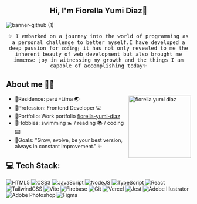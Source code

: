 <!-- Titulo  -->
<div> 
  <h2 align='center'> Hi, I'm Fiorella Yumi Diaz👋</h2>
</div>

<!-- banner  -->

![banner-github (1)](https://github.com/fiorella-yumi-diaz/fiorella-yumi-diaz/assets/120481207/a12d9098-2eb2-473e-a6c2-33175f9d1150)


 <p align="center"><samp> ✨ I embarked on a journey into the world of programming as a personal challenge to better myself.I have developed a deep passion for <code>coding;</code> it has not only revealed to me the inherent beauty of web development but also brought me immense joy in witnessing my growth and the things I am capable of accomplishing today✨</samp></p>

## About me 👩‍💻
 
<p></p>  <img align='right' title="fiorella yumi diaz" src='https://i.pinimg.com/564x/33/c7/be/33c7beb9b676d92cdaf589c7fae4a5d8.jpg' width='170'>

* 🌸Residence: perú -Lima 🌏
* 🌸Profession: Frontend Developer 💻
* 🌸Portfolio: Work portfolio [fiorella-yumi-diaz](https://github.com/fiorella-yumi-diaz) 
* 🌸Hobbies: swimming 🏊‍ / reading 📚 / coding ⌨️
* 🌸Goals: "Grow, evolve, be your best version, always in constant improvement." ✨

 

 <h2  align="left">💻 Tech Stack:</h2> 

 <div align="left">
   
![HTML5](https://img.shields.io/badge/html5-%23E34F26.svg?style=for-the-badge&logo=html5&logoColor=white) 
![CSS3](https://img.shields.io/badge/css3-%231572B6.svg?style=for-the-badge&logo=css3&logoColor=white) 
![JavaScript](https://img.shields.io/badge/javascript-%23323330.svg?style=for-the-badge&logo=javascript&logoColor=%23F7DF1E)
![NodeJS](https://img.shields.io/badge/node.js-6DA55F?style=for-the-badge&logo=node.js&logoColor=white) 
![TypeScript](https://img.shields.io/badge/typescript-%23007ACC.svg?style=for-the-badge&logo=typescript&logoColor=white) 
![React](https://img.shields.io/badge/react-%2320232a.svg?style=for-the-badge&logo=react&logoColor=%2361DAFB)
![TailwindCSS](https://img.shields.io/badge/tailwindcss-%2338B2AC.svg?style=for-the-badge&logo=tailwind-css&logoColor=white) 
![Vite](https://img.shields.io/badge/vite-%23646CFF.svg?style=for-the-badge&logo=vite&logoColor=white)
![Firebase](https://img.shields.io/badge/firebase-%23039BE5.svg?style=for-the-badge&logo=firebase) 
 ![Git](https://img.shields.io/badge/git-%23F05033.svg?style=for-the-badge&logo=git&logoColor=white)
![Vercel](https://img.shields.io/badge/vercel-%23000000.svg?style=for-the-badge&logo=vercel&logoColor=white) 
![Jest](https://img.shields.io/badge/-jest-%23C21325?style=for-the-badge&logo=jest&logoColor=white) 
![Adobe Illustrator](https://img.shields.io/badge/adobe%20illustrator-%23FF9A00.svg?style=for-the-badge&logo=adobe%20illustrator&logoColor=white) 
![Adobe Photoshop](https://img.shields.io/badge/adobe%20photoshop-%2331A8FF.svg?style=for-the-badge&logo=adobe%20photoshop&logoColor=white) 
![Figma](https://img.shields.io/badge/figma-%23F24E1E.svg?style=for-the-badge&logo=figma&logoColor=white) 







  

<!--  <img src="https://cdn.buymeacoffee.com/buttons/v2/default-yellow.png" width="120" align='right'> 
 -->



</div>

